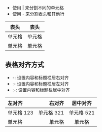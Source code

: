 - 使用 | 来分割不同的单元格
- 使用 - 来分割表头和其他行

| 表头   | 表头   |
| ------ | ------ |
| 单元格 | 单元格 |
| 单元格 | 单元格 |

## 表格对齐方式

- -: 设置内容和标题栏居右对齐
- :- 设置内容和标题栏居左对齐
- :-: 设置内容和标题栏居中对齐

| 左对齐     |     右对齐 |  居中对齐  |
| :--------- | ---------: | :--------: |
| 单元格 123 | 单元格 321 | 单元格 521 |
| 单元格     |     单元格 |   单元格   |
